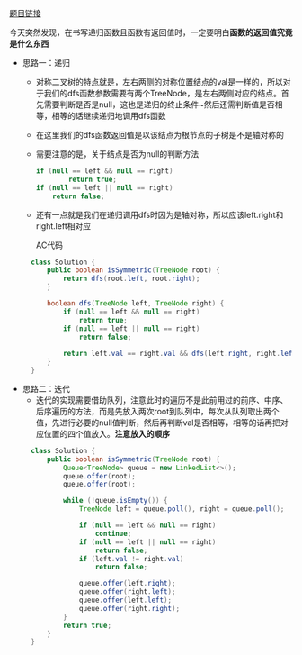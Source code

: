 [题目链接](https://leetcode-cn.com/problems/symmetric-tree/)

今天突然发现，在书写递归函数且函数有返回值时，一定要明白**函数的返回值究竟是什么东西**

+ 思路一：递归
  + 对称二叉树的特点就是，左右两侧的对称位置结点的val是一样的，所以对于我们的dfs函数参数需要有两个TreeNode，是左右两侧对应的结点。首先需要判断是否是null，这也是递归的终止条件~然后还需判断值是否相等，相等的话继续递归地调用dfs函数
  + 在这里我们的dfs函数返回值是以该结点为根节点的子树是不是轴对称的
  + 需要注意的是，关于结点是否为null的判断方法
    ```java
    if (null == left && null == right)
            return true;
    if (null == left || null == right)
        return false;
    ```
  + 还有一点就是我们在递归调用dfs时因为是轴对称，所以应该left.right和right.left相对应  

    AC代码
  ```java
    class Solution {
        public boolean isSymmetric(TreeNode root) {
            return dfs(root.left, root.right);
        }

        boolean dfs(TreeNode left, TreeNode right) {
            if (null == left && null == right)
                return true;
            if (null == left || null == right)
                return false;
            
            return left.val == right.val && dfs(left.right, right.left) && dfs(left.left, right.right);
        }
    }
  ``` 
+ 思路二：迭代
  + 迭代的实现需要借助队列，注意此时的遍历不是此前用过的前序、中序、后序遍历的方法，而是先放入两次root到队列中，每次从队列取出两个值，先进行必要的null值判断，然后再判断val是否相等，相等的话再把对应位置的四个值放入。**注意放入的顺序**
  ```java
    class Solution {
        public boolean isSymmetric(TreeNode root) {
            Queue<TreeNode> queue = new LinkedList<>();
            queue.offer(root);
            queue.offer(root);

            while (!queue.isEmpty()) {
                TreeNode left = queue.poll(), right = queue.poll();

                if (null == left && null == right)
                    continue;
                if (null == left || null == right)
                    return false;
                if (left.val != right.val)
                    return false;

                queue.offer(left.right);
                queue.offer(right.left);
                queue.offer(left.left);
                queue.offer(right.right);
            }
            return true;
        }
    }
  ```